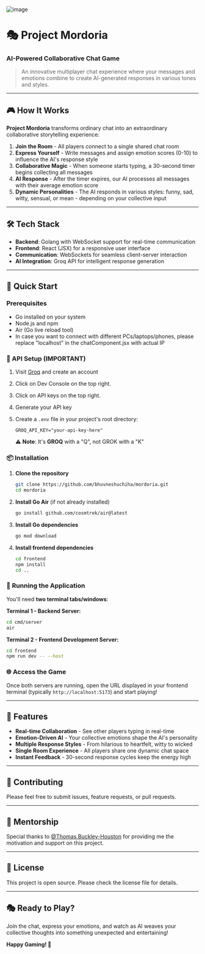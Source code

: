 ![image](https://github.com/user-attachments/assets/21bc7577-dd9f-424f-a5bf-d10266e7a5b4)

# 🎭 Project Mordoria
### AI-Powered Collaborative Chat Game

> An innovative multiplayer chat experience where your messages and emotions combine to create AI-generated responses in various tones and styles.

---

## 🎮 How It Works

**Project Mordoria** transforms ordinary chat into an extraordinary collaborative storytelling experience:

1. **Join the Room** - All players connect to a single shared chat room
2. **Express Yourself** - Write messages and assign emotion scores (0-10) to influence the AI's response style
3. **Collaborative Magic** - When someone starts typing, a 30-second timer begins collecting all messages
4. **AI Response** - After the timer expires, our AI processes all messages with their average emotion score
5. **Dynamic Personalities** - The AI responds in various styles: funny, sad, witty, sensual, or mean - depending on your collective input

---

## 🛠️ Tech Stack

- **Backend**: Golang with WebSocket support for real-time communication
- **Frontend**: React (JSX) for a responsive user interface  
- **Communication**: WebSockets for seamless client-server interaction
- **AI Integration**: Groq API for intelligent response generation

---

## 🚀 Quick Start

### Prerequisites

- Go installed on your system
- Node.js and npm
- Air (Go live reload tool)
- In case you want to connect with different PCs/laptops/phones, please replace "localhost" in the chatComponent.jsx with actual IP

### 🔑 API Setup (IMPORTANT)

1. Visit [Groq](https://groq.com) and create an account
2. Click on Dev Console on the top right.
3. Click on API keys on the top right.
4. Generate your API key
5. Create a `.env` file in your project's root directory:
   ```env
   GROQ_API_KEY="your-api-key-here"
   ```
   
   ⚠️ **Note**: It's **GROQ** with a "Q", not GROK with a "K"

### 📦 Installation

1. **Clone the repository**
   ```bash
   git clone https://github.com/bhuvneshuchiha/mordoria.git
   cd mordoria
   ```

2. **Install Go Air** (if not already installed)
   ```bash
   go install github.com/cosmtrek/air@latest
   ```

3. **Install Go dependencies**
   ```bash
   go mod download
   ```

4. **Install frontend dependencies**
   ```bash
   cd frontend
   npm install
   cd ..
   ```

### 🎯 Running the Application

You'll need **two terminal tabs/windows**:

**Terminal 1 - Backend Server:**
```bash
cd cmd/server
air
```

**Terminal 2 - Frontend Development Server:**
```bash
cd frontend
npm run dev -- --host
```

### 🌐 Access the Game

Once both servers are running, open the URL displayed in your frontend terminal (typically `http://localhost:5173`) and start playing!

---

## 🎨 Features

- **Real-time Collaboration** - See other players typing in real-time
- **Emotion-Driven AI** - Your collective emotions shape the AI's personality
- **Multiple Response Styles** - From hilarious to heartfelt, witty to wicked
- **Single Room Experience** - All players share one dynamic chat space
- **Instant Feedback** - 30-second response cycles keep the energy high

---

## 🤝 Contributing

Please feel free to submit issues, feature requests, or pull requests.

---

## 🙏 Mentorship

Special thanks to [@Thomas Buckley-Houston](https://github.com/tombh) for providing me the motivation and support on this project.


---

## 📄 License

This project is open source. Please check the license file for details.

---

## 🎭 Ready to Play?

Join the chat, express your emotions, and watch as AI weaves your collective thoughts into something unexpected and entertaining!

**Happy Gaming! 🚀**
